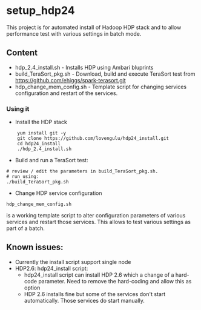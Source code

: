 # setup_hdp24

This project is for automated install of Hadoop HDP stack and to allow performance test with various settings in batch mode. 

## Content
* hdp_2.4_install.sh        - Installs HDP using Ambari bluprints
* build_TeraSort_pkg.sh     - Download, build and execute TeraSort test from https://github.com/ehiggs/spark-terasort.git
* hdp_change_mem_config.sh  - Template script for changing services configuration and restart of the services.

### Using it

* Install the HDP stack
```
	yum install git -y 
	git clone https://github.com/lovengulu/hdp24_install.git
	cd hdp24_install
	./hdp_2.4_install.sh
```

* Build and run a TeraSort test:

```
# review / edit the parameters in build_TeraSort_pkg.sh. 
# run using: 
./build_TeraSort_pkg.sh
```

* Change HDP service configuration 
```
hdp_change_mem_config.sh 
```
is a working template script to alter configuration parameters of various services and restart those services. 
This allows to test various settings as part of a batch.  

## Known issues:
* Currently the install script support single node
* HDP2.6: hdp24_install script: 
    - hdp24_install script can install HDP 2.6 which a change of a hard-code parameter. Need to remove the hard-coding and allow this as option
    - HDP 2.6 installs fine but some of the services don't start automatically. Those services do start manually. 


